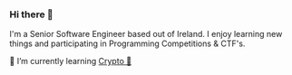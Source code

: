### Hi there 👋
I'm a Senior Software Engineer based out of Ireland. I enjoy learning new things and participating in Programming Competitions & CTF's.

🌱 I’m currently learning [Crypto 🧠](https://www.coursera.org/learn/crypto)

